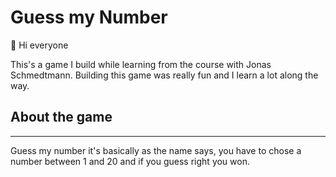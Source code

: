# Guess my Number

:wave: Hi everyone

This's a game I build while learning from the course with Jonas Schmedtmann. Building this game was really fun and I learn a lot along the way. 

## About the game
- - - -

Guess my number it's basically as the name says, you have to chose a number between 1 and 20 and if you guess right you won.

